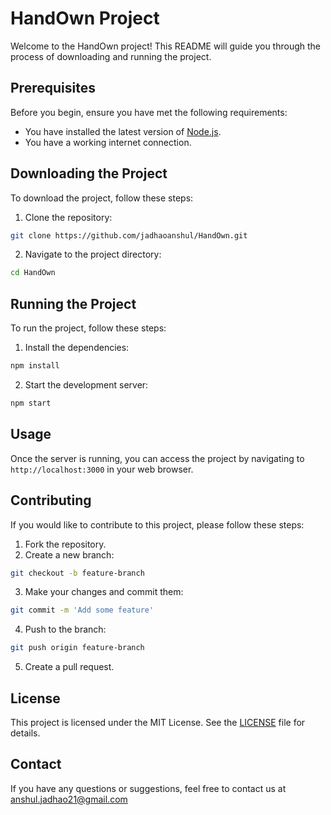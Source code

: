 # HandOwn Project

Welcome to the HandOwn project! This README will guide you through the process of downloading and running the project.

## Prerequisites

Before you begin, ensure you have met the following requirements:
- You have installed the latest version of [Node.js](https://nodejs.org/).
- You have a working internet connection.

## Downloading the Project

To download the project, follow these steps:

1. Clone the repository:
  ```sh
  git clone https://github.com/jadhaoanshul/HandOwn.git
  ```
2. Navigate to the project directory:
  ```sh
  cd HandOwn
  ```

## Running the Project

To run the project, follow these steps:

1. Install the dependencies:
  ```sh
  npm install
  ```
2. Start the development server:
  ```sh
  npm start
  ```

## Usage

Once the server is running, you can access the project by navigating to `http://localhost:3000` in your web browser.

## Contributing

If you would like to contribute to this project, please follow these steps:

1. Fork the repository.
2. Create a new branch:
  ```sh
  git checkout -b feature-branch
  ```
3. Make your changes and commit them:
  ```sh
  git commit -m 'Add some feature'
  ```
4. Push to the branch:
  ```sh
  git push origin feature-branch
  ```
5. Create a pull request.

## License

This project is licensed under the MIT License. See the [LICENSE](LICENSE) file for details.

## Contact

If you have any questions or suggestions, feel free to contact us at anshul.jadhao21@gmail.com
